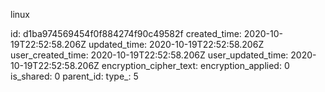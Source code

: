 linux

id: d1ba974569454f0f884274f90c49582f
created_time: 2020-10-19T22:52:58.206Z
updated_time: 2020-10-19T22:52:58.206Z
user_created_time: 2020-10-19T22:52:58.206Z
user_updated_time: 2020-10-19T22:52:58.206Z
encryption_cipher_text: 
encryption_applied: 0
is_shared: 0
parent_id: 
type_: 5